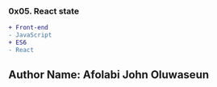 ### 0x05. React state
```diff
+ Front-end
- JavaScript
+ ES6
- React
```
## Author Name: Afolabi John Oluwaseun
